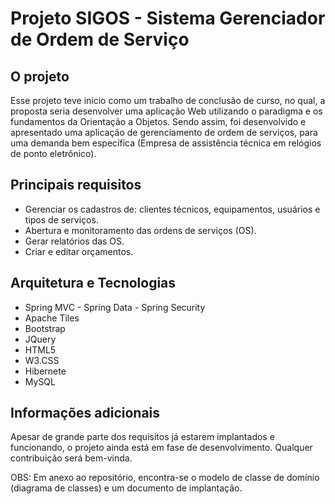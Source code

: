 # Projeto SIGOS - Sistema Gerenciador de Ordem de Serviço

## O projeto

Esse projeto teve inicio como um trabalho de conclusão de curso, no qual, a proposta seria desenvolver uma aplicação Web utilizando o paradigma e os fundamentos da Orientação a Objetos. Sendo assim, foi desenvolvido e apresentado uma aplicação de gerenciamento de ordem de serviços, para uma demanda bem específica (Empresa de assistência técnica em relógios de ponto eletrônico). 

## Principais requisitos

* Gerenciar os cadastros de: clientes técnicos, equipamentos, usuários e tipos de serviços. 
* Abertura e monitoramento das ordens de serviços (OS).
* Gerar relatórios das OS.
* Criar e editar orçamentos.

## Arquitetura e Tecnologias

* Spring MVC - Spring Data - Spring Security
* Apache Tiles
* Bootstrap
* JQuery
* HTML5
* W3.CSS
* Hibernete
* MySQL

## Informações adicionais

Apesar de grande parte dos requisitos já estarem implantados e funcionando, o projeto ainda está em fase de desenvolvimento.
Qualquer contribuição será bem-vinda.

OBS: Em anexo ao repositório, encontra-se o modelo de classe de domínio (diagrama de classes) e um documento de implantação.
